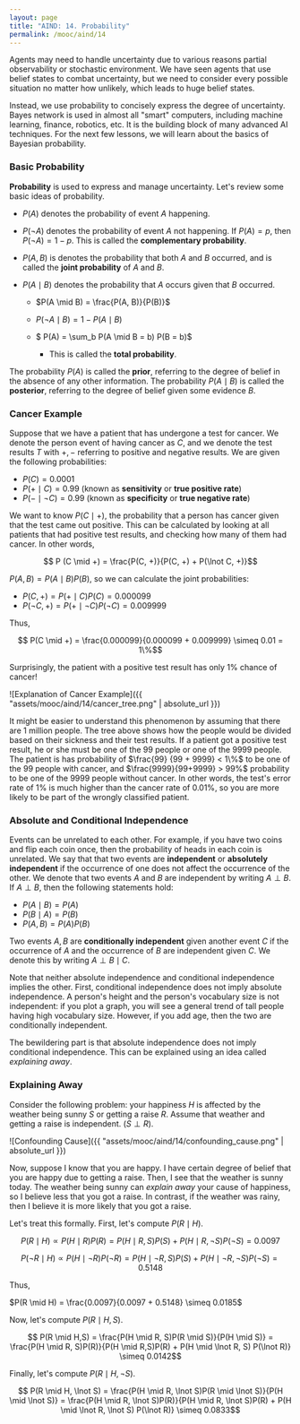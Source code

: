 ```yaml
---
layout: page
title: "AIND: 14. Probability"
permalink: /mooc/aind/14
---
```


Agents may need to handle uncertainty due to various reasons partial observability or stochastic environment. We have seen agents that use belief states to combat uncertainty, but we need to consider every possible situation no matter how unlikely, which leads to huge belief states.

Instead, we use probability to concisely express the degree of uncertainty. Bayes network is used in almost all "smart" computers, including machine learning, finance, robotics, etc. It is the building block of many advanced AI techniques. For the next few lessons, we will learn about the basics of Bayesian probability.

### Basic Probability

**Probability** is used to express and manage uncertainty. Let's review some basic ideas of probability.

* $P(A)$ denotes the probability of event $A$ happening.

* $P(\lnot A)$ denotes the probability of event $A$ not happening. If $P(A) = p$, then $P(\lnot A) = 1 - p$. This is called the **complementary probability**.

* $P(A, B)$ is denotes the probability that both $A$ and $B$ occurred, and is called the **joint probability** of $A$ and $B$.

* $P(A \mid B)$ denotes the probability that $A$ occurs given that $B$ occurred.

  * $P(A \mid B) = \frac{P(A, B)}{P(B)}$

  * $P(\lnot A \mid B) = 1 - P(A \mid B)$
  * $ P(A) = \sum_b P(A \mid B = b) P(B = b)$
    * This is called the **total probability**.

The probability $P(A)$ is called the **prior**, referring to the degree of belief in the absence of any other information. The probability $P(A \mid B)$ is called the **posterior**, referring to the degree of belief given some evidence $B$.

### Cancer Example

Suppose that we have a patient that has undergone a test for cancer. We denote the person event of having cancer as $C$, and we denote the test results $T$ with $+, -$ referring to positive and negative results. We are given the following probabilities:

* $P(C) = 0.0001$
* $P(+ \mid C) = 0.99$ (known as **sensitivity** or **true positive rate**)
* $P(- \mid \lnot C) = 0.99$ (known as **specificity** or **true negative rate**)

We want to know $P(C \mid +)$, the probability that a person has cancer given that the test came out positive. This can be calculated by looking at all patients that had positive test results, and checking how many of them had cancer. In other words,

$$ P (C \mid +) = \frac{P(C, +)}{P(C, +) + P(\lnot C, +)}$$

$P(A, B) = P(A \mid B) P(B)​$, so we can calculate the joint probabilities:

* $P(C, +) = P(+ \mid C) P(C) = 0.000099$
* $P(\lnot C, +) = P(+ \mid \lnot C) P(\lnot C) = 0.009999$

Thus,

$$ P(C \mid +) = \frac{0.000099}{0.000099 + 0.009999} \simeq 0.01 = 1\%$$

Surprisingly, the patient with a positive test result has only $1\%$ chance of cancer!

![Explanation of Cancer Example]({{ "assets/mooc/aind/14/cancer_tree.png" | absolute_url }})

It might be easier to understand this phenomenon by assuming that there are 1 million people. The tree above shows how the people would be divided based on their sickness and their test results. If a patient got a positive test result, he or she must be one of the 99 people or one of the 9999 people. The patient is has probability of $\frac{99} {99 + 9999} < 1\%$ to be one of the 99 people with cancer, and $\frac{9999}{99+9999} > 99%$ probability to be one of the 9999 people without cancer. In other words, the test's error rate of $1\%$ is much higher than the cancer rate of $0.01 \%$, so you are more likely to be part of the wrongly classified patient.

### Absolute and Conditional Independence

Events can be unrelated to each other. For example, if you have two coins and flip each coin once, then the probability of heads in each coin is unrelated. We say that that two events are **independent** or **absolutely independent** if the occurrence of one does not affect the occurrence of the other. We denote that two events $A$ and $B$ are independent by writing $A \perp B$. If $A \perp B$, then the following statements hold:

- $P(A \mid B) = P(A)$
- $P(B \mid A) = P(B)$
- $P(A, B) = P(A)P(B)$

Two events $A, B$ are **conditionally independent** given another event $C$ if the occurrence of $A$ and the occurrence of $B$ are independent given $C$. We denote this by writing $A \perp B \mid C$.

Note that neither absolute independence and conditional independence implies the other. First, conditional independence does not imply absolute independence. A person's height and the person's vocabulary size is not independent: if you plot a graph, you will see a general trend of tall people having high vocabulary size. However, if you add age, then the two are conditionally independent.

The bewildering part is that absolute independence does not imply conditional independence.  This can be explained using an idea called *explaining away*.

### Explaining Away

Consider the following problem: your happiness $H$ is affected by the weather being sunny $S$ or getting a raise $R$. Assume that weather and getting a raise is independent. ($S \perp R$).

![Confounding Cause]({{ "assets/mooc/aind/14/confounding_cause.png" | absolute_url }})

Now, suppose I know that you are happy. I have certain degree of belief that you are happy due to getting a raise. Then, I see that the weather is sunny today. The weather being sunny can *explain away* your cause of happiness, so I believe less that you got a raise. In contrast, if the weather was rainy, then I believe it is more likely that you got a raise.

Let's treat this formally. First, let's compute $P(R \mid H)$.

$$ P(R \mid H) \propto P(H \mid R)P(R) = P(H \mid R, S)P(S) + P(H \mid R, \lnot S)P(\lnot S) = 0.0097 $$

$$ P(\lnot R \mid H) \propto P(H \mid \lnot R)P(\lnot R) = P(H \mid \lnot R, S)P(S) + P(H \mid \lnot R, \lnot S)P(\lnot S) = 0.5148 ​$$

Thus,

$P(R \mid H) = \frac{0.0097}{0.0097 + 0.5148} \simeq 0.0185$

Now, let's compute $P(R \mid H, S)$.

$$ P(R \mid H,S) = \frac{P(H \mid R, S)P(R \mid S)}{P(H \mid S)} = \frac{P(H \mid R, S)P(R)}{P(H \mid R,S)P(R) + P(H \mid \lnot R, S) P(\lnot R)} \simeq 0.0142$$

Finally, let's compute $P(R \mid H, \lnot S)$.

$$  P(R \mid H, \lnot S) = \frac{P(H \mid R, \lnot S)P(R \mid \lnot S)}{P(H \mid \lnot S)} = \frac{P(H \mid R, \lnot S)P(R)}{P(H \mid R, \lnot S)P(R) + P(H \mid \lnot R, \lnot S) P(\lnot R)} \simeq 0.0833$$
